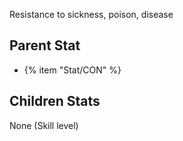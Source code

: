 Resistance to sickness, poison, disease

## Parent Stat

* {% item "Stat/CON" %}

## Children Stats

None (Skill level)
